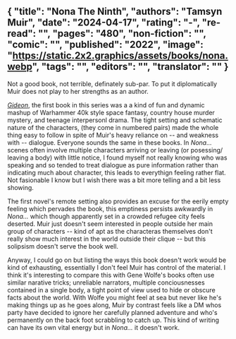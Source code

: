 {
 "title": "Nona The Ninth",
 "authors": "Tamsyn Muir",
 "date": "2024-04-17",
 "rating": "-",
 "re-read": "",
 "pages": "480",
 "non-fiction": "",
 "comic": "",
 "published": "2022",
 "image": "https://static.2x2.graphics/assets/books/nona.webp",
 "tags": "",
 "editors": "",
 "translator": ""
}
---

Not a good book, not terrible, definately sub-par. To put it diplomatically Muir does not play to her strengths as an author.

_[Gideon](book-Gideon-the-Ninth(2019))_, the first book in this series was a a kind of fun and dynamic mashup of Warhammer 40k style space fantasy, country house murder mystery, and teenage interpersonl drama. The tight setting and schematic nature of the characters, (they come in numbered pairs) made the whole thing easy to follow in spite of Muir's heavy reliance on -- and weakness with -- dialogue. Everyone sounds the same in these books. In _Nona..._ scenes often involve multiple characters arriving or leaving (or posessing/ leaving a body) with little notice, I found myself not really knowing who was speaking and so tended to treat dialogue as pure information rather than indicating much about character, this leads to everythign feeling rather flat. Not fasionable I know but I wish there was a bit more telling and a bit less showing.

The first novel's remote setting also provides an excuse for the eerily empty feeling which pervades the book, this emptiness persists awkwardly in _Nona..._ which though apparently set in a crowded refugee city feels deserted. Muir just doesn't seem interested in people outside her main group of characters -- kind of apt as the characteras themselves don't really show much interest in the world outside their clique -- but  this solipsism doesn't serve the book well.

Anyway, I could go on but listing the ways this book doesn't work would be kind of exhausting, essentially I don't feel Muir has control of the material. I think it's interesting to compare this with Gene Wolfe's books often use similar narative tricks; unreliable narrators, multiple conciousnesses contained in a single body, a tight point of view used to hide or obscure facts about the world. With Wolfe you might feel at sea but never like he's making things up as he goes along, Muir by contrast feels like a DM whos party have decided to ignore her carefully planned adventure and who's permanently on the back foot scrabbling to catch up. This kind of writing can have its own vital energy but in _Nona..._ it doesn't work.
